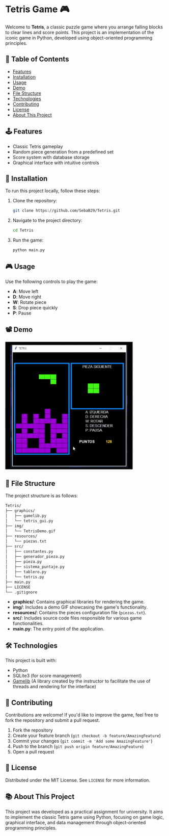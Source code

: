 # Tetris Game 🎮

Welcome to **Tetris**, a classic puzzle game where you arrange falling blocks to clear lines and score points. This project is an implementation of the iconic game in Python, developed using object-oriented programming principles.

## 📜 Table of Contents

- [Features](#features)
- [Installation](#installation)
- [Usage](#usage)
- [Demo](#demo)
- [File Structure](#file-structure)
- [Technologies](#technologies)
- [Contributing](#contributing)
- [License](#license)
- [About This Project](#about)

## 🕹️ Features <a name="features"></a>

- Classic Tetris gameplay
- Random piece generation from a predefined set
- Score system with database storage
- Graphical interface with intuitive controls

## 🚀 Installation <a name="installation"></a>

To run this project locally, follow these steps:

1. Clone the repository:
   ```bash
   git clone https://github.com/SebaB29/Tetris.git
   ```

2. Navigate to the project directory:
   ```bash
   cd Tetris
   ```

3. Run the game:
   ```bash
   python main.py
   ```

## 🎮 Usage <a name="usage"></a>

Use the following controls to play the game:

- **A**: Move left
- **D**: Move right
- **W**: Rotate piece
- **S**: Drop piece quickly
- **P**: Pause

## 📽️ Demo <a name="demo"></a>

<img alt="Gif DEMO Tetris" src="img/TetrisDemo.gif" width=400px height=400px>

## 📁 File Structure <a name="file-structure"></a>

The project structure is as follows:

```
Tetris/
├── graphics/
│   ├── gamelib.py
│   └── tetris_gui.py
├── img/
│   └── TetrisDemo.gif
├── resources/
│   └── piezas.txt
├── src/
│   ├── constantes.py
│   ├── generador_pieza.py
│   ├── pieza.py
│   ├── sistema_puntaje.py
│   ├── tablero.py
│   └── tetris.py
├── main.py
├── LICENSE
└── .gitignore
```

- **graphics/**: Contains graphical libraries for rendering the game.
- **img/**: Includes a demo GIF showcasing the game's functionality.
- **resources/**: Contains the pieces configuration file (`piezas.txt`).
- **src/**: Includes source code files responsible for various game functionalities.
- **main.py**: The entry point of the application.

## 🛠️ Technologies <a name="technologies"></a>

This project is built with:

- Python
- SQLite3 (for score management)
- [Gamelib](https://github.com/dessaya/python-gamelib) (A library created by the instructor to facilitate the use of threads and rendering for the interface)

## 🤝 Contributing <a name="contributing"></a>

Contributions are welcome! If you'd like to improve the game, feel free to fork the repository and submit a pull request.

1. Fork the repository
2. Create your feature branch (`git checkout -b feature/AmazingFeature`)
3. Commit your changes (`git commit -m 'Add some AmazingFeature'`)
4. Push to the branch (`git push origin feature/AmazingFeature`)
5. Open a pull request

## 📄 License <a name="license"></a>

Distributed under the MIT License. See `LICENSE` for more information.

## 📚 About This Project <a name="about"></a>

This project was developed as a practical assignment for university. It aims to implement the classic Tetris game using Python, focusing on game logic, graphical interface, and data management through object-oriented programming principles.
